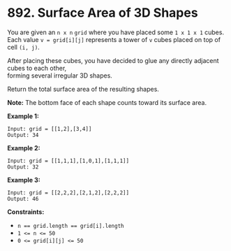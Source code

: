 # 892. Surface Area of 3D Shapes

You are given an `n x n` `grid` where you have placed some `1 x 1 x 1` cubes. Each value `v =
grid[i][j]` represents a tower of `v` cubes placed on top of cell `(i, j)`.

After placing these cubes, you have decided to glue any directly adjacent cubes to each other,  
forming several irregular 3D shapes.

Return the total surface area of the resulting shapes.

**Note:** The bottom face of each shape counts toward its surface area.

**Example 1:**

    Input: grid = [[1,2],[3,4]]
    Output: 34

**Example 2:**

    Input: grid = [[1,1,1],[1,0,1],[1,1,1]]
    Output: 32

**Example 3:**

    Input: grid = [[2,2,2],[2,1,2],[2,2,2]]
    Output: 46

**Constraints:**

- `n == grid.length == grid[i].length`
- `1 <= n <= 50`
- `0 <= grid[i][j] <= 50`
